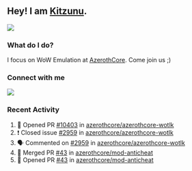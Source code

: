 ## Hey! I am [Kitzunu](https://Github.com/Kitzunu).

<!--<a href="https://github-readme-stats.kitzunu.vercel.app/api?username=Kitzunu&show_icons=true&theme=dark">
  <img align="center" src="https://github-readme-stats.kitzunu.vercel.app/api?username=Kitzunu&show_icons=true&theme=dark" />
</a>-->
<a href="https://github-readme-stats.kitzunu.vercel.app/api?username=Kitzunu&show_icons=true&theme=dark">
  <img align="center" src="https://github-readme-stats.vercel.app/api/top-langs/?username=Kitzunu&layout=compact&theme=dark" />
</a>

### What do I do?

I focus on WoW Emulation at [AzerothCore](https://Github.com/AzerothCore). Come join us ;)

### Connect with me
[![](https://img.shields.io/badge/AzerothCore%20Discord-Connect%20with%20me!-green)](https://discord.com/invite/gkt4y2x)

### Recent Activity

<!--START_SECTION:activity-->
1. 💪 Opened PR [#10403](https://github.com/azerothcore/azerothcore-wotlk/pull/10403) in [azerothcore/azerothcore-wotlk](https://github.com/azerothcore/azerothcore-wotlk)
2. ❗️ Closed issue [#2959](https://github.com/azerothcore/azerothcore-wotlk/issues/2959) in [azerothcore/azerothcore-wotlk](https://github.com/azerothcore/azerothcore-wotlk)
3. 🗣 Commented on [#2959](https://github.com/azerothcore/azerothcore-wotlk/issues/2959) in [azerothcore/azerothcore-wotlk](https://github.com/azerothcore/azerothcore-wotlk)
4. 🎉 Merged PR [#43](https://github.com/azerothcore/mod-anticheat/pull/43) in [azerothcore/mod-anticheat](https://github.com/azerothcore/mod-anticheat)
5. 💪 Opened PR [#43](https://github.com/azerothcore/mod-anticheat/pull/43) in [azerothcore/mod-anticheat](https://github.com/azerothcore/mod-anticheat)
<!--END_SECTION:activity-->

